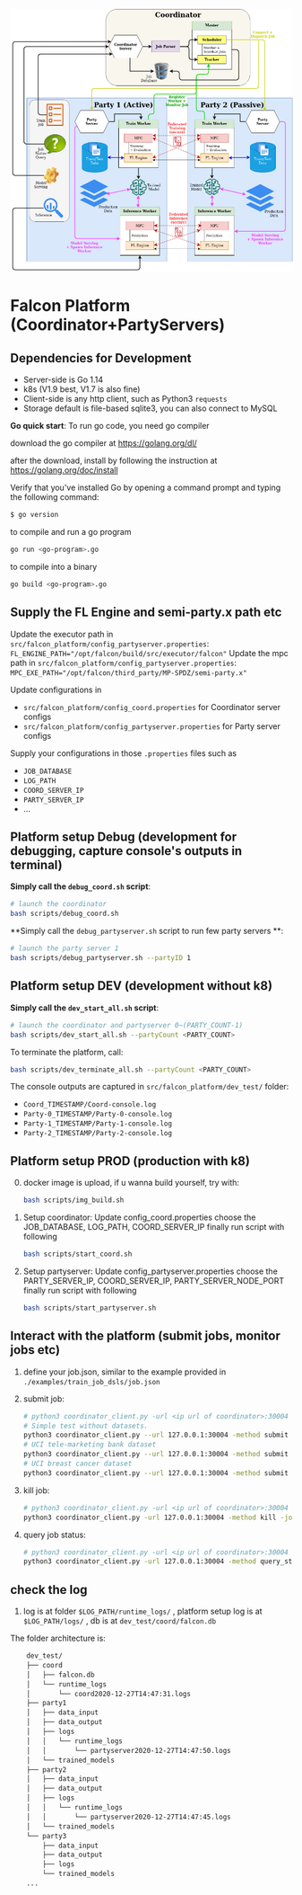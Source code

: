<!-- ![Alt text](https://github.com/lemonviv/falcon/blob/dev/src/falcon_platform/photos/db.png) -->
![Falcon Platform Architecture](./imgs/Falcon_Sys_Archi_Dec21version.jpg)

# Falcon Platform (Coordinator+PartyServers)

## Dependencies for Development

- Server-side is Go 1.14
- k8s (V1.9 best, V1.7 is also fine)
- Client-side is any http client, such as Python3 `requests`
- Storage default is file-based sqlite3, you can also connect to MySQL

**Go quick start**:
To run go code, you need go compiler

download the go compiler at https://golang.org/dl/

after the download, install by following the instruction at https://golang.org/doc/install

Verify that you've installed Go by opening a command prompt and typing the following command:
```sh
$ go version
```

to compile and run a go program
```sh
go run <go-program>.go
```

to compile into a binary
```sh
go build <go-program>.go
```

## Supply the FL Engine and semi-party.x path etc

Update the executor path in `src/falcon_platform/config_partyserver.properties`: `FL_ENGINE_PATH="/opt/falcon/build/src/executor/falcon"`
Update the mpc path in `src/falcon_platform/config_partyserver.properties`: `MPC_EXE_PATH="/opt/falcon/third_party/MP-SPDZ/semi-party.x"`

Update configurations in
- `src/falcon_platform/config_coord.properties` for Coordinator server configs
- `src/falcon_platform/config_partyserver.properties` for Party server configs

Supply your configurations in those `.properties` files such as
- `JOB_DATABASE`
- `LOG_PATH`
- `COORD_SERVER_IP`
- `PARTY_SERVER_IP`
- ...

## Platform setup Debug (development for debugging, capture console's outputs in terminal)


**Simply call the `debug_coord.sh` script**:
```bash
# launch the coordinator 
bash scripts/debug_coord.sh
```

**Simply call the `debug_partyserver.sh` script to run few party servers **:

```bash
# launch the party server 1 
bash scripts/debug_partyserver.sh --partyID 1 
```

## Platform setup DEV (development without k8)


**Simply call the `dev_start_all.sh` script**:
```bash
# launch the coordinator and partyserver 0~(PARTY_COUNT-1)
bash scripts/dev_start_all.sh --partyCount <PARTY_COUNT>
```

To terminate the platform, call:
```bash
bash scripts/dev_terminate_all.sh --partyCount <PARTY_COUNT>
```

The console outputs are captured in `src/falcon_platform/dev_test/` folder:
- `Coord_TIMESTAMP/Coord-console.log`
- `Party-0_TIMESTAMP/Party-0-console.log`
- `Party-1_TIMESTAMP/Party-1-console.log`
- `Party-2_TIMESTAMP/Party-2-console.log`


## Platform setup PROD (production with k8)

0. docker image is upload, if u wanna build yourself, try with:

   ```bash
   bash scripts/img_build.sh
   ```

1. Setup coordinator:
    Update config_coord.properties
    choose the JOB_DATABASE, LOG_PATH, COORD_SERVER_IP
    finally run script with following

    ```bash
    bash scripts/start_coord.sh
    ```

2. Setup partyserver:
    Update config_partyserver.properties
    choose the PARTY_SERVER_IP, COORD_SERVER_IP, PARTY_SERVER_NODE_PORT
    finally run script with following

    ```bash
    bash scripts/start_partyserver.sh
    ```

## Interact with the platform (submit jobs, monitor jobs etc)

1. define your job.json, similar to the example provided in `./examples/train_job_dsls/job.json`

2. submit job:

    ```bash
    # python3 coordinator_client.py -url <ip url of coordinator>:30004 -method submit -path ./examples/train_job_dsls/job.json
    # Simple test without datasets.
    python3 coordinator_client.py --url 127.0.0.1:30004 -method submit -path ./examples/train_job_dsls/two_parties_train_job.json
    # UCI tele-marketing bank dataset
    python3 coordinator_client.py --url 127.0.0.1:30004 -method submit -path ./examples/train_job_dsls/three_parties_train_job_banktele.json
    # UCI breast cancer dataset
    python3 coordinator_client.py --url 127.0.0.1:30004 -method submit -path ./examples/train_job_dsls/three_parties_train_job_breastcancer.json
    ```

3. kill job:

    ```bash
    # python3 coordinator_client.py -url <ip url of coordinator>:30004 -method kill -job <job_id>
    python3 coordinator_client.py -url 127.0.0.1:30004 -method kill -job 60
    ```

4. query job status:

    ```bash
    # python3 coordinator_client.py -url <ip url of coordinator>:30004 -method query_status -job <job_id>
    python3 coordinator_client.py -url 127.0.0.1:30004 -method query_status -job 60
    ```

## check the log

1.  log is at folder `$LOG_PATH/runtime_logs/` , 
    platform setup log is at `$LOG_PATH/logs/` ,
    db is at     `dev_test/coord/falcon.db` 
    
The folder architecture is:
```bash
    dev_test/
    ├── coord
    │   ├── falcon.db
    │   └── runtime_logs
    │       └── coord2020-12-27T14:47:31.logs
    ├── party1
    │   ├── data_input
    │   ├── data_output
    │   ├── logs
    │   │   └── runtime_logs
    │   │       └── partyserver2020-12-27T14:47:50.logs
    │   └── trained_models
    ├── party2
    │   ├── data_input
    │   ├── data_output
    │   ├── logs
    │   │   └── runtime_logs
    │   │       └── partyserver2020-12-27T14:47:45.logs
    │   └── trained_models
    └── party3
        ├── data_input
        ├── data_output
        ├── logs
        └── trained_models
    ...
```
